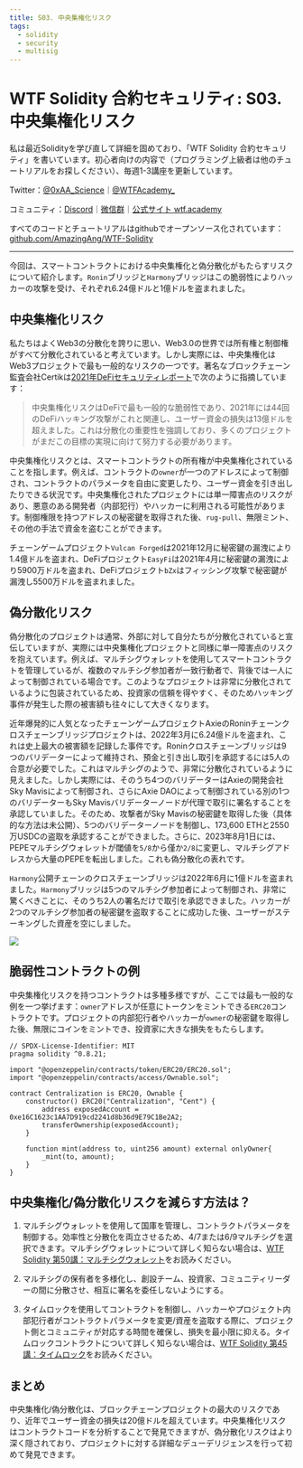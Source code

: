 ```yaml
---
title: S03. 中央集権化リスク
tags:
  - solidity
  - security
  - multisig
---
```


# WTF Solidity 合約セキュリティ: S03. 中央集権化リスク

私は最近Solidityを学び直して詳細を固めており、「WTF Solidity 合約セキュリティ」を書いています。初心者向けの内容で（プログラミング上級者は他のチュートリアルをお探しください）、毎週1-3講座を更新しています。

Twitter：[@0xAA_Science](https://twitter.com/0xAA_Science)｜[@WTFAcademy_](https://twitter.com/WTFAcademy_)

コミュニティ：[Discord](https://discord.gg/5akcruXrsk)｜[微信群](https://docs.google.com/forms/d/e/1FAIpQLSe4KGT8Sh6sJ7hedQRuIYirOoZK_85miz3dw7vA1-YjodgJ-A/viewform?usp=sf_link)｜[公式サイト wtf.academy](https://wtf.academy)

すべてのコードとチュートリアルはgithubでオープンソース化されています：[github.com/AmazingAng/WTF-Solidity](https://github.com/AmazingAng/WTF-Solidity)

---

今回は、スマートコントラクトにおける中央集権化と偽分散化がもたらすリスクについて紹介します。`Ronin`ブリッジと`Harmony`ブリッジはこの脆弱性によりハッカーの攻撃を受け、それぞれ6.24億ドルと1億ドルを盗まれました。

## 中央集権化リスク

私たちはよくWeb3の分散化を誇りに思い、Web3.0の世界では所有権と制御権がすべて分散化されていると考えています。しかし実際には、中央集権化はWeb3プロジェクトで最も一般的なリスクの一つです。著名なブロックチェーン監査会社Certikは[2021年DeFiセキュリティレポート](https://f.hubspotusercontent40.net/hubfs/4972390/Marketing/defi%20security%20report%202021-v6.pdf)で次のように指摘しています：

> 中央集権化リスクはDeFiで最も一般的な脆弱性であり、2021年には44回のDeFiハッキング攻撃がこれと関連し、ユーザー資金の損失は13億ドルを超えました。これは分散化の重要性を強調しており、多くのプロジェクトがまだこの目標の実現に向けて努力する必要があります。

中央集権化リスクとは、スマートコントラクトの所有権が中央集権化されていることを指します。例えば、コントラクトの`owner`が一つのアドレスによって制御され、コントラクトのパラメータを自由に変更したり、ユーザー資金を引き出したりできる状況です。中央集権化されたプロジェクトには単一障害点のリスクがあり、悪意のある開発者（内部犯行）やハッカーに利用される可能性があります。制御権限を持つアドレスの秘密鍵を取得された後、`rug-pull`、無限ミント、その他の手法で資金を盗むことができます。

チェーンゲームプロジェクト`Vulcan Forged`は2021年12月に秘密鍵の漏洩により1.4億ドルを盗まれ、DeFiプロジェクト`EasyFi`は2021年4月に秘密鍵の漏洩により5900万ドルを盗まれ、DeFiプロジェクト`bZx`はフィッシング攻撃で秘密鍵が漏洩し5500万ドルを盗まれました。

## 偽分散化リスク

偽分散化のプロジェクトは通常、外部に対して自分たちが分散化されていると宣伝していますが、実際には中央集権化プロジェクトと同様に単一障害点のリスクを抱えています。例えば、マルチシグウォレットを使用してスマートコントラクトを管理しているが、複数のマルチシグ参加者が一致行動者で、背後では一人によって制御されている場合です。このようなプロジェクトは非常に分散化されているように包装されているため、投資家の信頼を得やすく、そのためハッキング事件が発生した際の被害額も往々にして大きくなります。

近年爆発的に人気となったチェーンゲームプロジェクトAxieのRoninチェーンクロスチェーンブリッジプロジェクトは、2022年3月に6.24億ドルを盗まれ、これは史上最大の被害額を記録した事件です。Roninクロスチェーンブリッジは9つのバリデーターによって維持され、預金と引き出し取引を承認するには5人の合意が必要でした。これはマルチシグのようで、非常に分散化されているように見えました。しかし実際には、そのうち4つのバリデーターはAxieの開発会社Sky Mavisによって制御され、さらにAxie DAOによって制御されている別の1つのバリデーターもSky Mavisバリデーターノードが代理で取引に署名することを承認していました。そのため、攻撃者がSky Mavisの秘密鍵を取得した後（具体的な方法は未公開）、5つのバリデーターノードを制御し、173,600 ETHと2550万USDCの盗取を承認することができました。さらに、2023年8月1日には、PEPEマルチシグウォレットが閾値を`5/8`から僅か`2/8`に変更し、マルチシグアドレスから大量のPEPEを転出しました。これも偽分散化の表れです。

`Harmony`公開チェーンのクロスチェーンブリッジは2022年6月に1億ドルを盗まれました。`Harmony`ブリッジは5つのマルチシグ参加者によって制御され、非常に驚くべきことに、そのうち2人の署名だけで取引を承認できました。ハッカーが2つのマルチシグ参加者の秘密鍵を盗取することに成功した後、ユーザーがステーキングした資産を空にしました。

![](./img/S03-1.png)

## 脆弱性コントラクトの例

中央集権化リスクを持つコントラクトは多種多様ですが、ここでは最も一般的な例を一つ挙げます：`owner`アドレスが任意にトークンをミントできる`ERC20`コントラクトです。プロジェクトの内部犯行者やハッカーが`owner`の秘密鍵を取得した後、無限にコインをミントでき、投資家に大きな損失をもたらします。

```solidity
// SPDX-License-Identifier: MIT
pragma solidity ^0.8.21;

import "@openzeppelin/contracts/token/ERC20/ERC20.sol";
import "@openzeppelin/contracts/access/Ownable.sol";

contract Centralization is ERC20, Ownable {
    constructor() ERC20("Centralization", "Cent") {
        address exposedAccount = 0xe16C1623c1AA7D919cd2241d8b36d9E79C1Be2A2;
        transferOwnership(exposedAccount);
    }

    function mint(address to, uint256 amount) external onlyOwner{
        _mint(to, amount);
    }
}
```

## 中央集権化/偽分散化リスクを減らす方法は？

1. マルチシグウォレットを使用して国庫を管理し、コントラクトパラメータを制御する。効率性と分散化を両立させるため、4/7または6/9マルチシグを選択できます。マルチシグウォレットについて詳しく知らない場合は、[WTF Solidity 第50講：マルチシグウォレット](https://github.com/AmazingAng/WTF-Solidity/blob/main/50_MultisigWallet/readme.md)をお読みください。

2. マルチシグの保有者を多様化し、創設チーム、投資家、コミュニティリーダーの間に分散させ、相互に署名を委任しないようにする。

3. タイムロックを使用してコントラクトを制御し、ハッカーやプロジェクト内部犯行者がコントラクトパラメータを変更/資産を盗取する際に、プロジェクト側とコミュニティが対応する時間を確保し、損失を最小限に抑える。タイムロックコントラクトについて詳しく知らない場合は、[WTF Solidity 第45講：タイムロック](https://github.com/AmazingAng/WTF-Solidity/blob/main/45_Timelock/readme.md)をお読みください。

## まとめ

中央集権化/偽分散化は、ブロックチェーンプロジェクトの最大のリスクであり、近年でユーザー資金の損失は20億ドルを超えています。中央集権化リスクはコントラクトコードを分析することで発見できますが、偽分散化リスクはより深く隠されており、プロジェクトに対する詳細なデューデリジェンスを行って初めて発見できます。